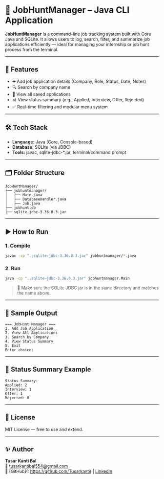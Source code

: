 
# 💼 JobHuntManager – Java CLI Application

**JobHuntManager** is a command-line job tracking system built with Core Java and SQLite. It allows users to log, search, filter, and summarize job applications efficiently — ideal for managing your internship or job hunt process from the terminal.

---

## 🧠 Features

- ➕ Add job application details (Company, Role, Status, Date, Notes)
- 🔍 Search by company name
- 📄 View all saved applications
- 📊 View status summary (e.g., Applied, Interview, Offer, Rejected)
- ✅ Real-time filtering and modular menu system

---

## 🛠 Tech Stack

- **Language:** Java (Core, Console-based)
- **Database:** SQLite (via JDBC)
- **Tools:** javac, sqlite-jdbc-*.jar, terminal/command prompt

---

## 🗂 Folder Structure

```
JobHuntManager/
├── jobhuntmanager/
│   ├── Main.java
│   ├── DatabaseHandler.java
│   ├── Job.java
├── jobhunt.db
├── sqlite-jdbc-3.36.0.3.jar
```

---

## ▶ How to Run

### 1. Compile
```bash
javac -cp ".;sqlite-jdbc-3.36.0.3.jar" jobhuntmanager/*.java
```

### 2. Run
```bash
java -cp ".;sqlite-jdbc-3.36.0.3.jar" jobhuntmanager.Main
```

> 🔁 Make sure the SQLite JDBC jar is in the same directory and matches the name above.

---

## 🧪 Sample Output

```
=== JobHunt Manager ===
1. Add Job Application
2. View All Applications
3. Search by Company
4. View Status Summary
5. Exit
Enter choice: 
```

---

## 📌 Status Summary Example

```
Status Summary:
Applied: 2
Interview: 1
Offer: 1
Rejected: 0
```

---

## 📄 License

MIT License — free to use and extend.

---

## ✨ Author

**Tusar Kanti Bal**  
📧 tusarkantibal554@gmail.com  
🔗 [GitHub](: https://github.com/Tusarkanti) | [LinkedIn](https://www.linkedin.com/in/tusar-kanti-b32082296/)
